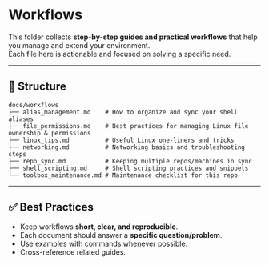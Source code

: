 # Workflows

This folder collects **step-by-step guides and practical workflows** that help you manage and extend your environment.  
Each file here is actionable and focused on solving a specific need.

---

## 📂 Structure

```
docs/workflows
├── alias_management.md    # How to organize and sync your shell aliases
├── file_permissions.md    # Best practices for managing Linux file ownership & permissions
├── linux_tips.md          # Useful Linux one-liners and tricks
├── networking.md          # Networking basics and troubleshooting steps
├── repo_sync.md           # Keeping multiple repos/machines in sync
├── shell_scripting.md     # Shell scripting practices and snippets
└── toolbox_maintenance.md # Maintenance checklist for this repo
```

---

## ✅ Best Practices

- Keep workflows **short, clear, and reproducible**.  
- Each document should answer a **specific question/problem**.  
- Use examples with commands whenever possible.  
- Cross-reference related guides.  
